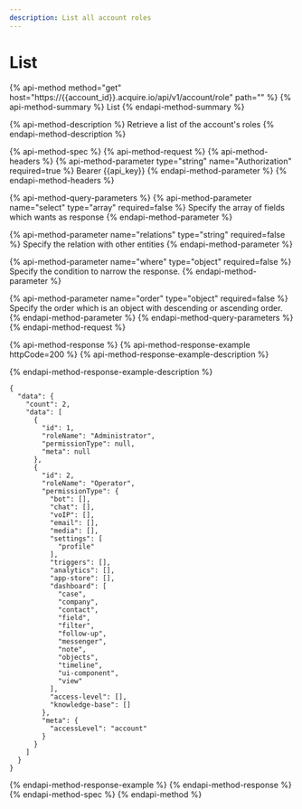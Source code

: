 ```yaml
---
description: List all account roles
---
```


# List

{% api-method method="get" host="https://{{account\_id}}.acquire.io/api/v1/account/role" path="" %}
{% api-method-summary %}
List
{% endapi-method-summary %}

{% api-method-description %}
Retrieve a list of the account's roles
{% endapi-method-description %}

{% api-method-spec %}
{% api-method-request %}
{% api-method-headers %}
{% api-method-parameter type="string" name="Authorization" required=true %}
Bearer {{api\_key}}
{% endapi-method-parameter %}
{% endapi-method-headers %}

{% api-method-query-parameters %}
{% api-method-parameter name="select" type="array" required=false %}
Specify the array of fields which wants as response
{% endapi-method-parameter %}

{% api-method-parameter name="relations" type="string" required=false %}
Specify the relation with other entities
{% endapi-method-parameter %}

{% api-method-parameter name="where" type="object" required=false %}
Specify the condition to narrow the response.
{% endapi-method-parameter %}

{% api-method-parameter name="order" type="object" required=false %}
Specify the order which is an object with descending or ascending order.
{% endapi-method-parameter %}
{% endapi-method-query-parameters %}
{% endapi-method-request %}

{% api-method-response %}
{% api-method-response-example httpCode=200 %}
{% api-method-response-example-description %}

{% endapi-method-response-example-description %}

```
{
  "data": {
    "count": 2,
    "data": [
      {
        "id": 1,
        "roleName": "Administrator",
        "permissionType": null,
        "meta": null
      },
      {
        "id": 2,
        "roleName": "Operator",
        "permissionType": {
          "bot": [],
          "chat": [],
          "voIP": [],
          "email": [],
          "media": [],
          "settings": [
            "profile"
          ],
          "triggers": [],
          "analytics": [],
          "app-store": [],
          "dashboard": [
            "case",
            "company",
            "contact",
            "field",
            "filter",
            "follow-up",
            "messenger",
            "note",
            "objects",
            "timeline",
            "ui-component",
            "view"
          ],
          "access-level": [],
          "knowledge-base": []
        },
        "meta": {
          "accessLevel": "account"
        }
      }
    ]
  }
}
```
{% endapi-method-response-example %}
{% endapi-method-response %}
{% endapi-method-spec %}
{% endapi-method %}

